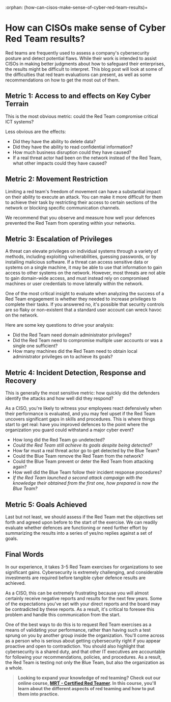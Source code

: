 :orphan:
(how-can-cisos-make-sense-of-cyber-red-team-results)=

# How can CISOs make sense of Cyber Red Team results?

Red teams are frequently used to assess a company's cybersecurity posture and detect potential flaws. While their work is intended to assist CISOs in making better judgments about how to safeguard their enterprises, the results might be difficult to interpret. This blog post will look at some of the difficulties that red team evaluations can present, as well as some recommendations on how to get the most out of them.

## Metric 1: Access to and effects on Key Cyber Terrain

This is the most obvious metric: could the Red Team compromise critical ICT systems?

Less obvious are the effects:

- Did they have the ability to delete data?
- Did they have the ability to read confidential information?
- How much business disruption could they have caused?
- If a real threat actor had been on the network instead of the Red Team, what other impacts could they have caused?

## Metric 2: Movement Restriction

Limiting a red team's freedom of movement can have a substantial impact on their ability to execute an attack. You can make it more difficult for them to achieve their task by restricting their access to certain sections of the network or blocking specific communication channels.

We recommend that you observe and measure how well your defences prevented the Red Team from operating within your networks.

## Metric 3: Escalation of Privileges

A threat can elevate privileges on individual systems through a variety of methods, including exploiting vulnerabilities, guessing passwords, or by installing malicious software. If a threat can access sensitive data or systems on a single machine, it may be able to use that information to gain access to other systems on the network. However, most threats are not able to gain domain-wide access, and must instead rely on compromised machines or user credentials to move laterally within the network.

One of the most critical insight to evaluate when analyzing the success of a Red Team engagement is whether they needed to increase privileges to complete their tasks. If you answered no, it's possible that security controls are so flaky or non-existent that a standard user account can wreck havoc on the network.

Here are some key questions to drive your analysis:

- Did the Red Team need domain administrator privileges?
- Did the Red Team need to compromise multiple user accounts or was a single one sufficient?
- How many machines did the Red Team need to obtain local administrator privileges on to achieve its goals?

## Metric 4: Incident Detection, Response and Recovery

This is generally the most sensitive metric: how quickly did the defenders identify the attacks and how well did they respond?

As a CISO, you're likely to witness your employees react defensively when their performance is evaluated, and you may feel upset if the Red Team uncovers significant gaps in skills and procedures. This is where things start to get real: have you improved defences to the point where the organization you guard could withstand a major cyber event?

- How long did the Red Team go undetected?
- _Could the Red Team still achieve its goals despite being detected?_
- How far must a real threat actor go to get detected by the Blue Team?
- Could the Blue Team remove the Red Team from the network?
- Could the Blue Team prevent or deter the Red Team from attacking again?
- How well did the Blue Team follow their incident response procedures?
- _If the Red Team launched a second attack campaign with the knowledge their obtained from the first one, how prepared is now the Blue Team?_

## Metric 5: Goals Achieved

Last but not least, we should assess if the Red Team met the objectives set forth and agreed upon before to the start of the exercise. We can readily evaluate whether defences are functioning or need further effort by summarizing the results into a series of yes/no replies against a set of goals.

## Final Words

In our experience, it takes 3-5 Red Team exercises for organizations to see significant gains. Cybersecurity is extremely challenging, and considerable investments are required before tangible cyber defence results are achieved.

As a CISO, this can be extremely frustrating because you will almost certainly receive negative reports and results for the next few years. Some of the expectations you've set with your direct reports and the board may be contradicted by these reports. As a result, it's critical to foresee this problem and handle this communication from the start.

One of the best ways to do this is to request Red Team exercises as a means of validating your performance, rather than having such a test sprung on you by another group inside the organization. You'll come across as a person who is serious about getting cybersecurity right if you appear proactive and open to contradiction. You should also highlight that cybersecurity is a shared duty, and that other IT executives are accountable for following your recommendations, policies, and procedures. As a result, the Red Team is testing not only the Blue Team, but also the organization as a whole.

> **Looking to expand your knowledge of red teaming? Check out our online course, [MRT - Certified Red Teamer](https://www.mosse-institute.com/certifications/mrt-certified-red-teamer.html). In this course, you'll learn about the different aspects of red teaming and how to put them into practice.**
